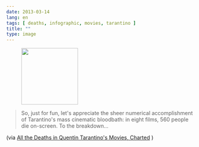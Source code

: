 ```yaml
---
date: 2013-03-14
lang: en
tags: [ deaths, infographic, movies, tarantino ]
title: ""
type: image
---
```


<figure>
<a
href="https://hugo.ferreira.cc/so-just-for-fun-lets-appreciate-the-sheer/attachment/544/"
rel="attachment"><img
src="https://hugo.ferreira.cc/wp-content/uploads/2013/03/tumblr_mjn6a64p7Y1qz82meo1_250-150x150.png"
width="150" height="150" /></a></figure>

> So, just for fun, let's appreciate the sheer numerical accomplishment
> of Tarantino's mass cinematic bloodbath: in eight films, 560 people
> die on-screen. To the breakdown...

(via [All the Deaths in Quentin Tarantino's Movies,
Charted](http://m.vanityfair.com/hollywood/2013/02/quentin-tarantino-deaths-movies)
)

